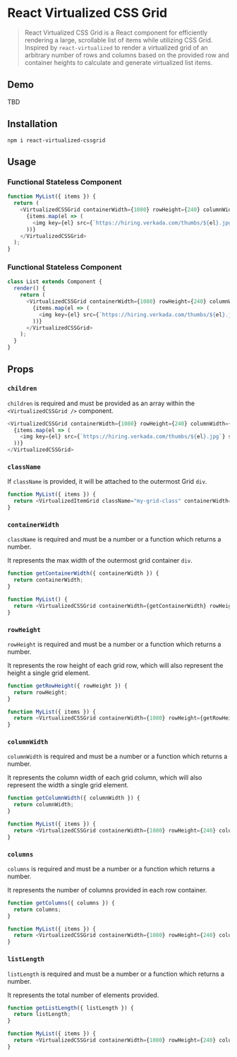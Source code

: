 # React Virtualized CSS Grid

> React Virtualized CSS Grid is a React component for efficiently rendering a large, scrollable list of items while utilizing CSS Grid. Inspired by `react-virtualized` to render a virtualized grid of an arbitrary number of rows and columns based on the provided row and container heights to calculate and generate virtualized list items.

## Demo

TBD

## Installation

```
npm i react-virtualized-cssgrid
```

## Usage

### Functional Stateless Component

```js
function MyList({ items }) {
  return (
    <VirtualizedCSSGrid containerWidth={1080} rowHeight={240} columnWidth={360} columns={3} listLength={items.length}>
      {items.map(el => (
        <img key={el} src={`https://hiring.verkada.com/thumbs/${el}.jpg`} style={{ width: 360 }} />
      ))}
    </VirtualizedCSSGrid>
  );
}
```

### Functional Stateless Component

```js
class List extends Component {
  render() {
    return (
      <VirtualizedCSSGrid containerWidth={1080} rowHeight={240} columnWidth={360} columns={3} listLength={items.length}>
        {items.map(el => (
          <img key={el} src={`https://hiring.verkada.com/thumbs/${el}.jpg`} style={{ width: 360 }} />
        ))}
      </VirtualizedCSSGrid>
    );
  }
}
```

## Props

### `children`

`children` is required and must be provided as an array within the `<VirtualizedCSSGrid />` component.

```js
<VirtualizedCSSGrid containerWidth={1080} rowHeight={240} columnWidth={360} columns={3} listLength={items.length}>
  {items.map(el => (
    <img key={el} src={`https://hiring.verkada.com/thumbs/${el}.jpg`} style={{ width: 360 }} />
  ))}
</VirtualizedCSSGrid>
```

### `className`

If `className` is provided, it will be attached to the outermost Grid `div`.

```js
function MyList({ items }) {
  return <VirtualizedItemGrid className="my-grid-class" containerWidth={1080} rowHeight={240} columnWidth={360} columns={3} listLength={items.length} />;
}
```

### `containerWidth`

`className` is required and must be a number or a function which returns a number.

It represents the max width of the outermost grid container `div`.

```js
function getContainerWidth({ containerWidth }) {
  return containerWidth;
}

function MyList() {
  return <VirtualizedCSSGrid containerWidth={getContainerWidth} rowHeight={240} columnWidth={360} columns={3} listLength={items.length} />;
}
```

### `rowHeight`

`rowHeight` is required and must be a number or a function which returns a number.

It represents the row height of each grid row, which will also represent the height a single grid element.

```js
function getRowHeight({ rowHeight }) {
  return rowHeight;
}

function MyList({ items }) {
  return <VirtualizedCSSGrid containerWidth={1080} rowHeight={getRowHeight} columnWidth={360} columns={3} listLength={items.length} />;
}
```

### `columnWidth`

`columnWidth` is required and must be a number or a function which returns a number.

It represents the column width of each grid column, which will also represent the width a single grid element.

```js
function getColumnWidth({ columnWidth }) {
  return columnWidth;
}

function MyList({ items }) {
  return <VirtualizedCSSGrid containerWidth={1080} rowHeight={240} columnWidth={getColumnWidth} columns={3} listLength={items.length} />;
}
```

### `columns`

`columns` is required and must be a number or a function which returns a number.

It represents the number of columns provided in each row container.

```js
function getColumns({ columns }) {
  return columns;
}

function MyList({ items }) {
  return <VirtualizedCSSGrid containerWidth={1080} rowHeight={240} columnWidth={360} columns={getColumns} listLength={items.length} />;
}
```

### `listLength`

`listLength` is required and must be a number or a function which returns a number.

It represents the total number of elements provided.

```js
function getListLength({ listLength }) {
  return listLength;
}

function MyList({ items }) {
  return <VirtualizedCSSGrid containerWidth={1080} rowHeight={240} columnWidth={360} columns={3} listLength={getListLength} />;
}
```
